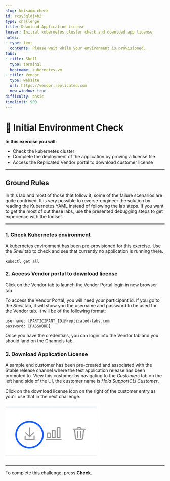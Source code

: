 ```yaml
---
slug: kotsadm-check
id: rxsy3qldj4b2
type: challenge
title: Download Application License
teaser: Initial kubernetes cluster check and download app license
notes:
- type: text
  contents: Please wait while your environment is provisioned..
tabs:
- title: Shell
  type: terminal
  hostname: kubernetes-vm
- title: Vendor
  type: website
  url: https://vendor.replicated.com
  new_window: true
difficulty: basic
timelimit: 900
---
```


👋 Initial Environment Check
============================

**In this exercise you will:**

 * Check the kubernetes cluster
 * Complete the deployment of the application by proving a license file
 * Access the Replicated Vendor portal to download customer license

***
## Ground Rules

In this lab and most of those that follow it, some of the failure scenarios are quite contrived.
It is very possible to reverse-engineer the solution by reading the Kubernetes YAML instead of following the lab steps.
If you want to get the most of out these labs, use the presented debugging steps to get experience with the toolset.

***

### 1. Check Kubernetes environment

A kubernetes environment has been pre-provisioned for this exercise.  Use the *Shell* tab to check and see that currently no application is running there.

```
kubectl get all
```

### 2. Access Vendor portal to download license

Click on the Vendor tab to launch the Vendor Portal login in new browser tab.

To access the Vendor Portal, you will need your participant id. If you go to the *Shell* tab, it will show you the username and password to be used for the Vendor tab. It will be of the following format:
```
username: [PARTICIPANT_ID]@replicated-labs.com
password: [PASSWORD]
```

Once you have the credentials, you can login into the Vendor tab and you should land on the Channels tab.


### 3. Download Application License

A sample end customer has been pre-created and associated with the Stable release channel where the test application release has been promoted to.  View this customer by navigating to the *Customers* tab on the left hand side of the UI, the customer name is *Hola SupportCLI Customer*.

Click on the download license icon on the right of the customer entry as you'll use that in the next challenge.

![license-dlicon](../assets/license-download-icon.png)


***
To complete this challenge, press **Check**.
